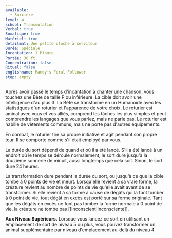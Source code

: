 ```yaml
---
available:
  - Sorcière
level: 4
school: Transmutation
Verbal: true
Somatique: true
Matériel: true
detailmat: Une petite cloche à serviteur
Durée: Spéciale
Incantation: 1 Minute
Portée: 30 ft.
Concentration: false
Rituel: false
englishname: Mandy's Feral Follower
step: empty
---
```

Après avoir passé le temps d'incantation à chanter une chanson, vous touchez une Bête de taille P ou inférieure. La cible doit avoir une Intelligence d'au plus 3. La Bête se transforme en un Humanoïde avec les statistiques d'un roturier et l'apparence de votre choix. Le roturier est amical avec vous et vos alliés, comprend les tâches les plus simples et peut comprendre les langages que vous parlez, mais ne parle pas. Le roturier est habillé de vêtements communs, mais ne porte pas d'autres équipements.

En combat, le roturier tire sa propre initiative et agit pendant son propre tour. Il se comporte comme s'il était employé par vous.

La durée du sort dépend de quand et où il a été lancé. S'il a été lancé à un endroit où le temps se déroule normalement, le sort dure jusqu'à la douzième sonnerie de minuit, aussi longtemps que cela soit. Sinon, le sort dure 24 heures. 

La transformation dure pendant la durée du sort, ou jusqu'à ce que la cible tombe à 0 points de vie et meurt. Lorsqu'elle revient à sa vraie forme, la créature revient au nombre de points de vie qu'elle avait avant de se transformer. Si elle revient à sa forme à cause de dégâts qui la font tomber à 0 point de vie, tout dégât en excès est porté sur sa forme originale. Tant que les dégâts en excès ne font pas tomber la forme normale à 0 point de vie, la créature ne tombe pas [[inconscient|inconsciente]].

__Aux Niveau Supérieurs.__ Lorsque vous lancez ce sort en utilisant un emplacement de sort de niveau 5 ou plus, vous pouvez transformer un animal supplémentaire par niveau d'emplacement au-delà du niveau 4.